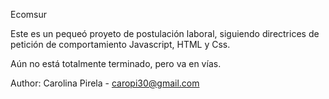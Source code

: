 Ecomsur 

Este es un pequeó proyeto de postulación laboral, siguiendo directrices de petición de comportamiento Javascript, HTML y Css.

Aún no está totalmente terminado, pero va en vías.

Author: Carolina Pirela - caropi30@gmail.com